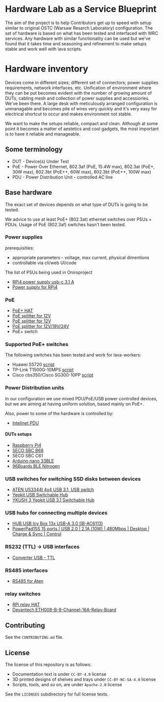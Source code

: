 <!--
SPDX-FileCopyrightText: Huawei Inc.

SPDX-License-Identifier: CC-BY-4.0
-->

# Hardware Lab as a Service Blueprint
The aim of the project is to help Contributors get up to speed with setup similar to original OSTC (Warsaw Resarch Laboratory) configuration.
The set of hardware is based on what has been tested and interfaced with WRC services. Any hardware with similar functionality can be used but we've found that it takes time and seasoning and refinement to make setups stable and work well with lava scripts.

# Hardware inventory

Devices come in different sizes; different set of connectors; power supplies requirements, network interfaces, etc.
Unification of environment where they can be put becomes evident with the number of growing amount of DUTs, cabling mesh and collection of power supplies and accessiories.
We've been there. A large desk with meticulously arranged configuration is unmanagable and becomes pile
of wires very quickly and it's very easy for electrical shortcut to occur and makes environment not stable.

We want to make the setups reliable, compact and clean. Although at some point it becomes a matter of aestetics and cool gadgets, the most important is to have it reliable and manageable.

## Some terminology
- DUT - Device(s) Under Test
- PoE - Power Over Ethernet, 802.3af (PoE, 15.4W max), 802.3at (PoE+, 30W max), 802.3bt (PoE++, 60W max), 802.3bt (PoE++, 100W max)
- PDU - Power Distribution Unit - controlled AC line

## Base hardware
The exact set of devices depends on what type of DUTs is going to be tested.

We advice to use at least PoE+ (802.3at) ethernet switches over PSUs + PDUs. Usage of PoE (802.3af) switches hasn't been tested.

### Power supplies
prerequisities:
* appropriate parameters - voltage, max current, physical dimentions
* controllable via cli/web UI/code

The list of PSUs being used in Oniroproject
* [RPi4 power supply usb-c 3.1 A](https://botland.store/socket-power-supply/7819-power-supply-extreme-usb-31-typ-c-usb-5v31a-for-raspberry-pi-4b-5901445617400.html)
* [Power supply for RPi4 ](https://botland.store/raspberry-pi-4b-power-supply/14488-power-supply-for-raspberry-pi-4-usb-c-51v-3a-original-white-765756931243.html)


### PoE
- [PoE+ HAT](https://www.amazon.de/gp/product/B0928ZD7QQ)
- [PoE splitter for 12V](https://www.aliexpress.com/item/33018258800.html)
- [PoE splitter fpr 12V](https://www.aliexpress.com/item/4001038785964.html)
- [PoE splitter for 12V/19V/24V](https://planetechusa.com/product/poe-172s-single-port-10-100-1000mbps-ultra-poe-splitter-12v-19v-24v/)
- PoE+ switch

### Supported PoE+ switches
The following switches has been tested and work for lava-workers:

- Huawei S5720 [script](https://git.ostc-eu.org/OSTC/infrastructure/lava/lava-config/-/blob/master/lava.ostc-eu.org/dispatcher-configs/common.warsaw/lava-dispatcher-host/build/tools/s5720_switch_control.sh)
- TP-Link T1500G-10MPS [script](https://git.ostc-eu.org/OSTC/infrastructure/lava/lava-config/-/blob/master/lava.ostc-eu.org/dispatcher-configs/common.warsaw/lava-dispatcher-host/build/tools/t1500g-10mps-v1_switch_control.sh)
- Cisco cbs350/Cisco SG300-10PP [script](https://git.ostc-eu.org/OSTC/infrastructure/lava/lava-config/-/blob/master/lava.ostc-eu.org/dispatcher-configs/common.warsaw/lava-dispatcher-host/build/tools/cbs350_switch_control.sh)


### Power Distribution units
In our configuration we use mixed PDU/PoE/USB power controlled devices, but we are aiming at having uniform solution, based mainly on PoE+.

Also, power to some of the hardware is controlled by:
- [Intelinet PDU](https://www.komputronik.pl/product/592881/intellinet-listwa-zasilajaca-pdu-1u-zarzadzalna-po-ip-z-wyswietlaczem-do-szaf-rack-19-.html)

#### DUTs setups
* [Raspberry Pi4](RaspberryPi4)
* [SECO SBC B68](SECO-SBC-B68)
* SECO SBC C61
* [Arduino nano 33BLE](Arduino-nano-33-BLE)
* [96Boards BLE Nitrogen](Nitrogen)

### USB switches for switching SSD disks between devices
- [ATEN US3344I 4x4 USB 3.1, USB switch](https://www.amazon.pl/gp/product/B07N2ZXCHF)
- [Yepkit USB Switchable Hub](https://www.yepkit.com/products/ykush)
- [YKUSH 3 Yepkit USB 3.1 Switchable Hub](https://www.yepkit.com/product/300110/YKUSH3)

### USB hubs for connecting multiple devices
- [HUB USB Icy Box 13x USB-A 3.0 (IB-AC6113)](https://www.morele.net/hub-usb-icy-box-13x-usb-3-0-z-portem-ladujacym-usb-czarny-ib-ac6113-713603/)
- [PowerPad15S 15 ports | USB 2.0 | 2.1A (10W) | 480Mbps | Desktop | Charge & Sync | Control](https://www.cambrionix.com/products/powerpad15s-pp15s-industrial-usb-hub)

### RS232 (TTL) -> USB interfaces
- [Converter USB - TTL](https://www.amazon.pl/dp/B07WX2DSVB)

### RS485 interfaces
- [RS485 for Aten](https://elty.pl/pl/p/Konwerter-USB-na-RS232RS485TTL-z-izolacja./2468?utm_source=ceneo&utm_medium=referral)

### relay switches
- [RPi relay HAT](https://botland.store/raspberry-pi-gpio-extensions/6804-rpi-relay-board-3-relays-cap-for-raspberry-pi-5904422371753.html)
- [Devantech ETH008-B-8-Channel-16A-Relay-Board](https://www.rapidonline.com/Devantech-ETH008-B-8-Channel-16A-Relay-Board-Controlled-Via-Ethernet-60-5055)

## Contributing

See the `CONTRIBUTING.md` file.

## License

The license of this repository is as follows:

* Documentation text is under `CC-BY-4.0` license
* 3D printed designs of shelves and trays under `CC-BY-NC-SA-4.0` license
* Scripts, tools, and so on, are under `Apache-2.0` license

See the `LICENSES` subdirectory for full license texts.
